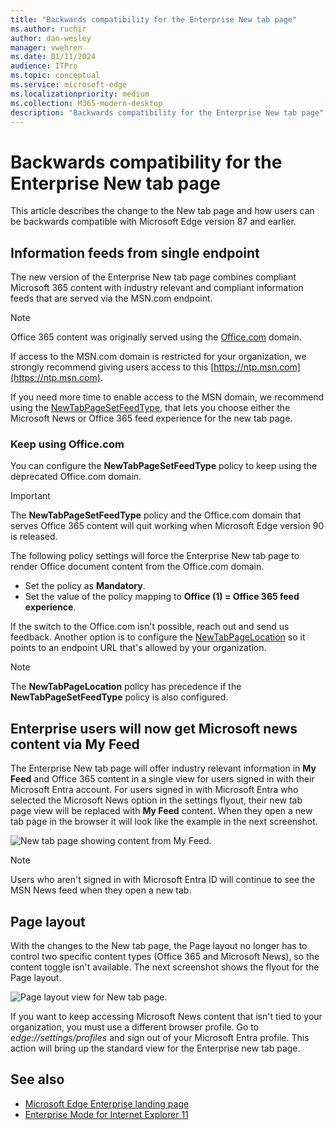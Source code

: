 ```yaml
---
title: "Backwards compatibility for the Enterprise New tab page"
ms.author: ruchir
author: dan-wesley
manager: vwehren
ms.date: 01/11/2024
audience: ITPro
ms.topic: conceptual
ms.service: microsoft-edge
ms.localizationpriority: medium
ms.collection: M365-modern-desktop
description: "Backwards compatibility for the Enterprise New tab page"
---
```


# Backwards compatibility for the Enterprise New tab page

This article describes the change to the New tab page and how users can be backwards compatible with Microsoft Edge version 87 and earlier.

## Information feeds from single endpoint

The new version of the Enterprise New tab page combines compliant Microsoft 365 content with industry relevant and compliant information feeds that are served via the MSN.com endpoint.

> [!NOTE]
> Office 365 content was originally served using the [Office.com](https://www.office.com) domain.

If access to the MSN.com domain is restricted for your organization, we strongly recommend giving users access to this [https://ntp.msn.com](https://ntp.msn.com).

If you need more time to enable access to the MSN domain, we recommend using the [NewTabPageSetFeedType](./microsoft-edge-policies.md#newtabpagesetfeedtype), that lets you choose either the Microsoft News or Office 365 feed experience for the new tab page.

### Keep using Office.com

 You can configure the **NewTabPageSetFeedType** policy to keep using the deprecated Office.com domain.

> [!IMPORTANT]
> The **NewTabPageSetFeedType** policy and the Office.com domain that serves Office 365 content will quit working when Microsoft Edge version 90 is released.

The following policy settings will force the Enterprise New tab page to render Office document content from the Office.com domain.

- Set the policy as **Mandatory**.
- Set the value of the policy mapping to **Office (1) = Office 365 feed experience**.

If the switch to the Office.com isn't possible, reach out and send us feedback. Another option is to configure the [NewTabPageLocation](./microsoft-edge-policies.md#newtabpagelocation) so it points to an endpoint URL that's allowed by your organization.

> [!NOTE]
> The **NewTabPageLocation** policy has precedence if the **NewTabPageSetFeedType** policy is also configured.

## Enterprise users will now get Microsoft news content via My Feed

The Enterprise New tab page will offer industry relevant information in **My Feed** and Office 365 content in a single view for users signed in with their Microsoft Entra account. For users signed in with Microsoft Entra who selected the Microsoft News option in the settings flyout, their new tab page view will be replaced with **My Feed** content. When they open a new tab page in the browser it will look like the example in the next screenshot.

![New tab page showing content from My Feed.](media/microsoft-edge-ntp-backward-compatibility/microsoft-edge-ntp-myfeed-view.png)

> [!NOTE]
> Users who aren't signed in with Microsoft Entra ID will continue to see the MSN News feed when they open a new tab.

## Page layout

With the changes to the New tab page, the Page layout no longer has to control two specific content types (Office 365 and Microsoft News), so the content toggle isn't available. The next screenshot shows the flyout for the Page layout.

![Page layout view for New tab page.](media/microsoft-edge-ntp-backward-compatibility/microsoft-edge-ntp-page-layout.png)

If you want to keep accessing Microsoft News content that isn't tied to your organization, you must use a different browser profile. Go to  *edge://settings/profiles* and sign out of your Microsoft Entra profile. This action will bring up the  standard view for the Enterprise new tab page.

## See also

- [Microsoft Edge Enterprise landing page](https://aka.ms/EdgeEnterprise)
- [Enterprise Mode for Internet Explorer 11](/internet-explorer/ie11-deploy-guide/enterprise-mode-overview-for-ie11)

